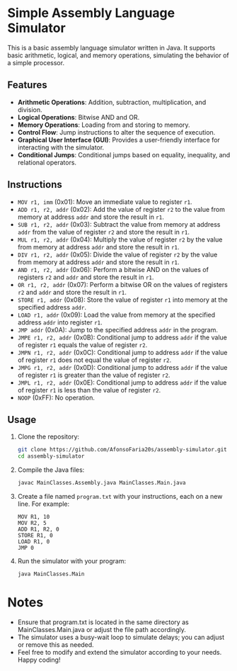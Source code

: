 # Simple Assembly Language Simulator

This is a basic assembly language simulator written in Java. It supports basic arithmetic, logical, and memory operations, simulating the behavior of a simple processor.

## Features

- **Arithmetic Operations**: Addition, subtraction, multiplication, and division.
- **Logical Operations**: Bitwise AND and OR.
- **Memory Operations**: Loading from and storing to memory.
- **Control Flow**: Jump instructions to alter the sequence of execution.
- **Graphical User Interface (GUI)**: Provides a user-friendly interface for interacting with the simulator.
- **Conditional Jumps**: Conditional jumps based on equality, inequality, and relational operators.

## Instructions

- `MOV r1, imm` (0x01): Move an immediate value to register `r1`.
- `ADD r1, r2, addr` (0x02): Add the value of register `r2` to the value from memory at address `addr` and store the result in `r1`.
- `SUB r1, r2, addr` (0x03): Subtract the value from memory at address `addr` from the value of register `r2` and store the result in `r1`.
- `MUL r1, r2, addr` (0x04): Multiply the value of register `r2` by the value from memory at address `addr` and store the result in `r1`.
- `DIV r1, r2, addr` (0x05): Divide the value of register `r2` by the value from memory at address `addr` and store the result in `r1`.
- `AND r1, r2, addr` (0x06): Perform a bitwise AND on the values of registers `r2` and `addr` and store the result in `r1`.
- `OR r1, r2, addr` (0x07): Perform a bitwise OR on the values of registers `r2` and `addr` and store the result in `r1`.
- `STORE r1, addr` (0x08): Store the value of register `r1` into memory at the specified address `addr`.
- `LOAD r1, addr` (0x09): Load the value from memory at the specified address `addr` into register `r1`.
- `JMP addr` (0x0A): Jump to the specified address `addr` in the program.
- `JMPE r1, r2, addr` (0x0B): Conditional jump to address `addr` if the value of register `r1` equals the value of register `r2`.
- `JMPN r1, r2, addr` (0x0C): Conditional jump to address `addr` if the value of register `r1` does not equal the value of register `r2`.
- `JMPG r1, r2, addr` (0x0D): Conditional jump to address `addr` if the value of register `r1` is greater than the value of register `r2`.
- `JMPL r1, r2, addr` (0x0E): Conditional jump to address `addr` if the value of register `r1` is less than the value of register `r2`.
- `NOOP` (0xFF): No operation.

## Usage

1. Clone the repository:
    ```sh
    git clone https://github.com/AfonsoFaria20s/assembly-simulator.git
    cd assembly-simulator
    ```

2. Compile the Java files:
    ```sh
    javac MainClasses.Assembly.java MainClasses.Main.java
    ```

3. Create a file named `program.txt` with your instructions, each on a new line. For example:
    ```
    MOV R1, 10
    MOV R2, 5
    ADD R1, R2, 0
    STORE R1, 0
    LOAD R1, 0
    JMP 0
    ```

4. Run the simulator with your program:
    ```sh
    java MainClasses.Main
    ```
# Notes
- Ensure that program.txt is located in the same directory as MainClasses.Main.java or adjust the file path accordingly.
- The simulator uses a busy-wait loop to simulate delays; you can adjust or remove this as needed.
- Feel free to modify and extend the simulator according to your needs. Happy coding!